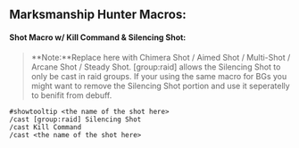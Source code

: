 
## Marksmanship Hunter Macros:

#### Shot Macro w/ Kill Command & Silencing Shot:

> **Note:**Replace <the name of the shot here> here with Chimera Shot / Aimed Shot / Multi-Shot / Arcane Shot / Steady Shot.
[group:raid] allows the Silencing Shot to only be cast in raid groups. If your using the same macro for BGs you might want to remove the Silencing Shot portion
and use it seperatelly to benifit from debuff.

```
#showtooltip <the name of the shot here>
/cast [group:raid] Silencing Shot
/cast Kill Command
/cast <the name of the shot here>
```
